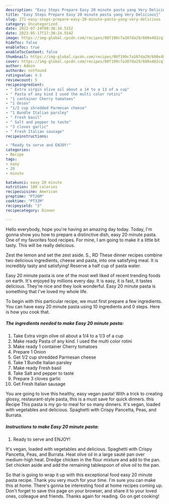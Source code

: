 ```yaml
---
description: "Easy Steps Prepare Easy 20 minute pasta yang Very Delicious}"
title: "Easy Steps Prepare Easy 20 minute pasta yang Very Delicious}"
slug: 271-easy-steps-prepare-easy-20-minute-pasta-yang-very-delicious
category: Uncategorized
date: 2022-07-24T00:38:34.515Z
date: 2023-05-17T17:30:24.554Z
image: https://img-global.cpcdn.com/recipes/08f199c7a107da29/680x482cq70/easy-20-minute-pasta-recipe-main-photo.jpg
hideToc: false
enableToc: true
enableTocContent: false
thumbnail: https://img-global.cpcdn.com/recipes/08f199c7a107da29/680x482cq70/easy-20-minute-pasta-recipe-main-photo.jpg
cover: https://img-global.cpcdn.com/recipes/08f199c7a107da29/680x482cq70/easy-20-minute-pasta-recipe-main-photo.jpg
author: Admin
authorAv: notfound
ratingvalue: 4.5
reviewcount: 5
recipeingredient:
- " Extra virgin olive oil about a 14 to a 13 of a cup"
- " Pasta of any kind I used the multi color rotini"
- "1 container Cherry tomatoes"
- "1 Onion"
- "1/2 cup shredded Parmesan cheese"
- "1 Bundle Italian parsley"
- " Fresh basil"
- " Salt and pepper to taste"
- "3 cloves garlic"
- " Fresh Italian sausage"
recipeinstructions:

- "Ready to serve and ENJOY!"
categories:
- Recipe
tags:
- easy
- 20
- minute

katakunci: easy 20 minute 
nutrition: 189 calories
recipecuisine: American
preptime: "PT26M"
cooktime: "PT32M"
recipeyield: "3"
recipecategory: Dinner

---
```



Hello everybody, hope you're having an amazing day today. Today, I'm gonna show you how to prepare a distinctive dish, easy 20 minute pasta. One of my favorites food recipes. For mine, I am going to make it a little bit tasty. This will be really delicious.

Zest the lemon and set the zest aside. S., RD These dinner recipes combine two delicious ingredients, cheese and pasta, into one satisfying meal. It is incredibly tasty and satisfying! Reserve a half cup of pasta water.

Easy 20 minute pasta is one of the most well liked of recent trending foods on earth. It's enjoyed by millions every day. It is easy, it is fast, it tastes delicious. They're nice and they look wonderful. Easy 20 minute pasta is something that I've loved my whole life.


To begin with this particular recipe, we must first prepare a few ingredients. You can have easy 20 minute pasta using 10 ingredients and 0 steps. Here is how you cook that.

<!--inarticleads1-->

##### The ingredients needed to make Easy 20 minute pasta:

1. Take  Extra virgin olive oil about a 1/4 to a 1/3 of a cup
1. Make ready  Pasta of any kind. I used the multi color rotini
1. Make ready 1 container Cherry tomatoes
1. Prepare 1 Onion
1. Get 1/2 cup shredded Parmesan cheese
1. Take 1 Bundle Italian parsley
1. Make ready  Fresh basil
1. Take  Salt and pepper to taste
1. Prepare 3 cloves garlic
1. Get  Fresh Italian sausage


You are going to love this healthy, easy vegan pasta! With a trick to creating glossy, restaurant-style pasta, this is a must save for quick dinners. this Recipe This pasta is my go-to meal for so many dinners. It&#39;s vegan, loaded with vegetables and delicious. Spaghetti with Crispy Pancetta, Peas, and Burrata. 

<!--inarticleads2-->

##### Instructions to make Easy 20 minute pasta:


1. Ready to serve and ENJOY!

It&#39;s vegan, loaded with vegetables and delicious. Spaghetti with Crispy Pancetta, Peas, and Burrata. Heat olive oil in a large sauté pan over medium-high heat. Dredge chicken in the flour mixture and add to the pan. Set chicken aside and add the remaining tablespoon of olive oil to the pan. 

So that is going to wrap it up with this exceptional food easy 20 minute pasta recipe. Thank you very much for your time. I'm sure you can make this at home. There's gonna be interesting food at home recipes coming up. Don't forget to save this page on your browser, and share it to your loved ones, colleague and friends. Thanks again for reading. Go on get cooking!
